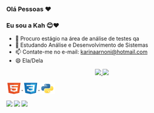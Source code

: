 ### Olá Pessoas ❤
### Eu sou a Kah 😊❤
- 🔭 Procuro estágio na área de análise de testes qa
-  🌱 Estudando Análise e Desenvolvimento de Sistemas
- 📫 Contate-me no e-mail: karinaarnoni@hotmail.com
- 😄 Ela/Dela
<div align="center">
  <a href="https://github.com/Kah123rina">
  <img height="150em" src="https://github-readme-stats.vercel.app/api?username=Kah123rina&show_icons=true&theme=dracula&include_all_commits=true&count_private=true"/>
  <img height="150em" src="https://github-readme-stats.vercel.app/api/top-langs/?username=Kah123rina&layout=compact&langs_count=7&theme=dracula"/>
</div>
<div style="display: inline_block"><br>
  <img align="center" alt="Kah123rina-HTML" height="30" width="40" src="https://raw.githubusercontent.com/devicons/devicon/master/icons/html5/html5-original.svg">
  <img align="center" alt="Kah123rina-CSS" height="30" width="40" src="https://raw.githubusercontent.com/devicons/devicon/master/icons/css3/css3-original.svg">
  <img align="center" alt="Kah123rina-Python" height="30" width="40" src="https://raw.githubusercontent.com/devicons/devicon/master/icons/python/python-original.svg">  
  </div>
  <br><div> 
  <a href="https://www.instagram.com/heey_kaah123/" target="_blank"><img src="https://img.shields.io/badge/-Instagram-%23E4405F?style=for-the-badge&logo=instagram&logoColor=white" target="_blank"></a>
  <a href = "mailto:karinaarnoni@hotmail.com"><img src="https://img.shields.io/badge/Microsoft_Outlook-0078D4?style=for-the-badge&logo=microsoft-outlook&logoColor=white" target="_blank"></a>
  <a href="https://www.linkedin.com/in/karina-arnoni-12035618b/" target="_blank"><img src="https://img.shields.io/badge/-LinkedIn-%230077B5?style=for-the-badge&logo=linkedin&logoColor=white" target="_blank"></a>
  
  
 
 </div>
